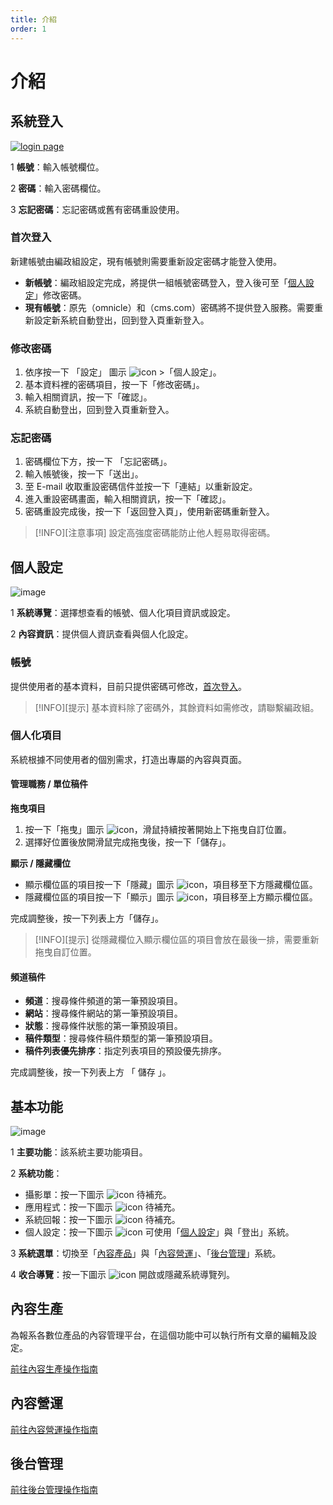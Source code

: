 ```yaml
---
title: 介紹
order: 1
---
```


<script setup>
import { ref } from 'vue'

const count = ref(0)
</script>

# 介紹
## 系統登入
[![login page](/.vitepress/assets/img/intro/login-page.png)](/.vitepress/assets/img/intro/login-page.png)

<span class="number">1</span> **帳號**：輸入帳號欄位。

<span class="number">2</span> **密碼**：輸入密碼欄位。

<span class="number">3</span> **忘記密碼**：忘記密碼或舊有密碼重設使用。

### 首次登入
新建帳號由編政組設定，現有帳號則需要重新設定密碼才能登入使用。

- **新帳號**：編政組設定完成，將提供一組帳號密碼登入，登入後可至「[個人設定](#個人設定)」修改密碼。
- **現有帳號**：原先（omnicle）和（cms.com）密碼將不提供登入服務。需要重新設定新系統自動登出，回到登入頁重新登入。

### 修改密碼

1. 依序按一下 「設定」 圖示 ![icon](/.vitepress/assets/icons/manage-accounts-outline.svg) >「個人設定」。
2. 基本資料裡的密碼項目，按一下「修改密碼」。
3. 輸入相關資訊，按一下「確認」。
4. 系統自動登出，回到登入頁重新登入。

### 忘記密碼

1. 密碼欄位下方，按一下 「忘記密碼」。
2. 輸入帳號後，按一下「送出」。
3. 至 E-mail 收取重設密碼信件並按一下「連結」以重新設定。
4. 進入重設密碼畫面，輸入相關資訊，按一下「確認」。
4. 密碼重設完成後，按一下「返回登入頁」，使用新密碼重新登入。

>[!INFO][注意事項]
>設定高強度密碼能防止他人輕易取得密碼。

## 個人設定
![image](/.vitepress/assets/img/intro/personal.png)

<span class="number">1</span> **系統導覽**：選擇想查看的帳號、個人化項目資訊或設定。

<span class="number">2</span> **內容資訊**：提供個人資訊查看與個人化設定。

### 帳號
提供使用者的基本資料，目前只提供密碼可修改，[首次登入](#首次登入)。

>[!INFO][提示]
>基本資料除了密碼外，其餘資料如需修改，請聯繫編政組。


### 個人化項目
系統根據不同使用者的個別需求，打造出專屬的內容與頁面。

#### 管理職務 / 單位稿件

**拖曳項目**
1. 按一下「拖曳」圖示 ![icon](/.vitepress/assets/icons/drag-handle.svg)，滑鼠持續按著開始上下拖曳自訂位置。
2. 選擇好位置後放開滑鼠完成拖曳後，按一下「儲存」。

**顯示 / 隱藏欄位**
* 顯示欄位區的項目按一下「隱藏」圖示 ![icon](/.vitepress/assets/icons/do-not-disturb-fill.svg)，項目移至下方隱藏欄位區。
* 隱藏欄位區的項目按一下「顯示」圖示 ![icon](/.vitepress/assets/icons/add.svg)，項目移至上方顯示欄位區。

完成調整後，按一下列表上方「儲存」。

>[!INFO][提示]
>從隱藏欄位入顯示欄位區的項目會放在最後一排，需要重新拖曳自訂位置。

#### 頻道稿件
* **頻道**：搜尋條件頻道的第一筆預設項目。
* **網站**：搜尋條件網站的第一筆預設項目。
* **狀態**：搜尋條件狀態的第一筆預設項目。
* **稿件類型**：搜尋條件稿件類型的第一筆預設項目。
* **稿件列表優先排序**：指定列表項目的預設優先排序。

完成調整後，按一下列表上方 「 儲存 」。

## 基本功能
![image](/.vitepress/assets/img/intro/base-function.png)

<span class="number">1</span> **主要功能**：該系統主要功能項目。

<span class="number">2</span> **系統功能**：

* 攝影單：按一下圖示 ![icon](/.vitepress/assets/icons/videocam-outline.svg) 待補充。
* 應用程式：按一下圖示 ![icon](/.vitepress/assets/icons/apps.svg) 待補充。
* 系統回報：按一下圖示 ![icon](/.vitepress/assets/icons/feedback-outline.svg) 待補充。
* 個人設定：按一下圖示 ![icon](/.vitepress/assets/icons/manage-accounts-outline.svg) 可使用「[個人設定](#個人設定)」與「登出」系統。

<span class="number">3</span> **系統選單**：切換至「[內容產品](/manuals/production)」與「[內容營運](/manuals/operations)」、「[後台管理](/manuals/admin)」系統。

<span class="number">4</span> **收合導覽**：按一下圖示 ![icon](/.vitepress/assets/icons/menu.svg) 開啟或隱藏系統導覽列。

## 內容生產
為報系各數位產品的內容管理平台，在這個功能中可以執行所有文章的編輯及設定。

[前往內容生產操作指南](/manuals/production)

## 內容營運

[前往內容營運操作指南](/manuals/operations)

## 後台管理
[前往後台管理操作指南](/manuals/admin)
